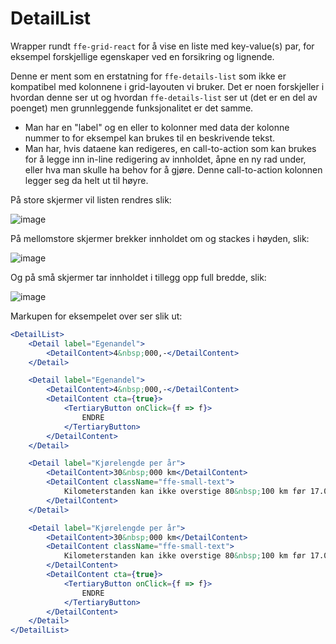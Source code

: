 # DetailList

Wrapper rundt `ffe-grid-react` for å vise en liste med key-value(s) par, for eksempel forskjellige egenskaper ved en
forsikring og lignende.

Denne er ment som en erstatning for `ffe-details-list` som ikke er kompatibel med kolonnene i grid-layouten vi bruker.
Det er noen forskjeller i hvordan denne ser ut og hvordan `ffe-details-list` ser ut (det er en del av poenget) men
grunnleggende funksjonalitet er det samme.

* Man har en "label" og en eller to kolonner med data der kolonne nummer to for eksempel kan brukes til en beskrivende
tekst.
* Man har, hvis dataene kan redigeres, en call-to-action som kan brukes for å legge inn in-line redigering av innholdet,
åpne en ny rad under, eller hva man skulle ha behov for å gjøre. Denne call-to-action kolonnen legger seg da helt ut til
høyre.

På store skjermer vil listen rendres slik:

![image](ffe-details-list-react/lg.png)

På mellomstore skjermer brekker innholdet om og stackes i høyden, slik:

![image](ffe-details-list-react/md.png)

Og på små skjermer tar innholdet i tillegg opp full bredde, slik:

![image](ffe-details-list-react/sm.png)

Markupen for eksempelet over ser slik ut:

```jsx static
<DetailList>
    <Detail label="Egenandel">
        <DetailContent>4&nbsp;000,-</DetailContent>
    </Detail>

    <Detail label="Egenandel">
        <DetailContent>4&nbsp;000,-</DetailContent>
        <DetailContent cta={true}>
            <TertiaryButton onClick={f => f}>
                ENDRE
            </TertiaryButton>
        </DetailContent>
    </Detail>

    <Detail label="Kjørelengde per år">
        <DetailContent>30&nbsp;000 km</DetailContent>
        <DetailContent className="ffe-small-text">
            Kilometerstanden kan ikke overstige 80&nbsp;100 km før 17.02.2017
        </DetailContent>
    </Detail>

    <Detail label="Kjørelengde per år">
        <DetailContent>30&nbsp;000 km</DetailContent>
        <DetailContent className="ffe-small-text">
            Kilometerstanden kan ikke overstige 80&nbsp;100 km før 17.02.2017
        </DetailContent>
        <DetailContent cta={true}>
            <TertiaryButton onClick={f => f}>
                ENDRE
            </TertiaryButton>
        </DetailContent>
    </Detail>
</DetailList>
```
